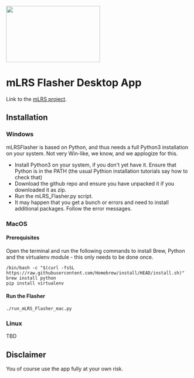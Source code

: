 <p align="left"><a href="https://raw.githubusercontent.com/olliw42/mLRS-docu/master/logos/mLRS_logo_long_w_slogan_1280x768.png"><img src="https://raw.githubusercontent.com/olliw42/mLRS-docu/master/logos/mLRS_logo_long_w_slogan_1280x768.png" align="center" height="153" width="256" ></a>

# mLRS Flasher Desktop App #

Link to the [mLRS project](https://github.com/olliw42/mLRS).


## Installation ##

### Windows ###

mLRSFlasher is based on Python, and thus needs a full Python3 installation on your system. Not very Win-like, we know, and we applogize for this. 

- Install Python3 on your system, if you don't yet have it. Ensure that Python is in the PATH (the usual Pythion installation tutorials say how to check that)
- Download the github repo and ensure you have unpacked it if you downloaded it as zip.
- Run the mLRS_Flasher.py script.
- It may happen that you get a bunch or errors and need to install additional packages. Follow the error messages.

### MacOS ###

#### Prerequisites ####

Open the terminal and run the following commands to install Brew, Python and the virtualenv module - this only needs to be done once.

``` 
/bin/bash -c "$(curl -fsSL https://raw.githubusercontent.com/Homebrew/install/HEAD/install.sh)"
brew install python
pip install virtualenv 
```

#### Run the Flasher ####

````
./run_mLRS_Flasher_mac.py
````

### Linux ###

TBD


## Disclaimer ##

You of course use the app fully at your own risk.


